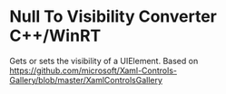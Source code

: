 # Null To Visibility Converter C++/WinRT
Gets or sets the visibility of a UIElement. Based on https://github.com/microsoft/Xaml-Controls-Gallery/blob/master/XamlControlsGallery
